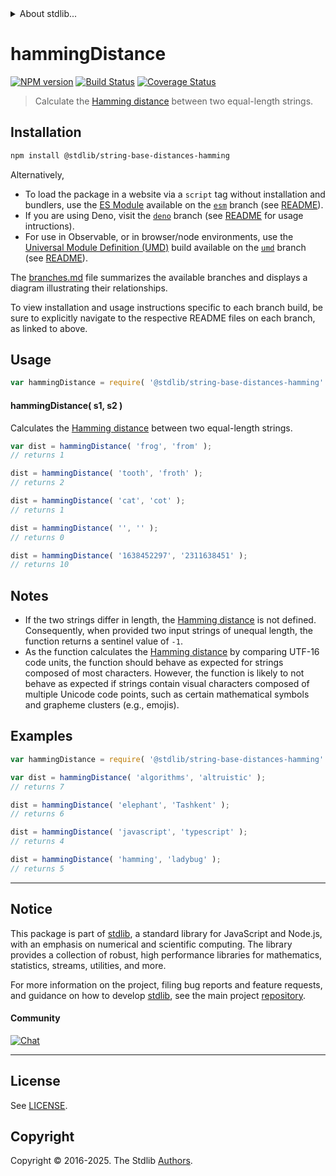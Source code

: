 <!--

@license Apache-2.0

Copyright (c) 2023 The Stdlib Authors.

Licensed under the Apache License, Version 2.0 (the "License");
you may not use this file except in compliance with the License.
You may obtain a copy of the License at

   http://www.apache.org/licenses/LICENSE-2.0

Unless required by applicable law or agreed to in writing, software
distributed under the License is distributed on an "AS IS" BASIS,
WITHOUT WARRANTIES OR CONDITIONS OF ANY KIND, either express or implied.
See the License for the specific language governing permissions and
limitations under the License.

-->


<details>
  <summary>
    About stdlib...
  </summary>
  <p>We believe in a future in which the web is a preferred environment for numerical computation. To help realize this future, we've built stdlib. stdlib is a standard library, with an emphasis on numerical and scientific computation, written in JavaScript (and C) for execution in browsers and in Node.js.</p>
  <p>The library is fully decomposable, being architected in such a way that you can swap out and mix and match APIs and functionality to cater to your exact preferences and use cases.</p>
  <p>When you use stdlib, you can be absolutely certain that you are using the most thorough, rigorous, well-written, studied, documented, tested, measured, and high-quality code out there.</p>
  <p>To join us in bringing numerical computing to the web, get started by checking us out on <a href="https://github.com/stdlib-js/stdlib">GitHub</a>, and please consider <a href="https://opencollective.com/stdlib">financially supporting stdlib</a>. We greatly appreciate your continued support!</p>
</details>

# hammingDistance

[![NPM version][npm-image]][npm-url] [![Build Status][test-image]][test-url] [![Coverage Status][coverage-image]][coverage-url] <!-- [![dependencies][dependencies-image]][dependencies-url] -->

> Calculate the [Hamming distance][hamming-distance] between two equal-length strings.

<!-- Package usage documentation. -->

<section class="installation">

## Installation

```bash
npm install @stdlib/string-base-distances-hamming
```

Alternatively,

-   To load the package in a website via a `script` tag without installation and bundlers, use the [ES Module][es-module] available on the [`esm`][esm-url] branch (see [README][esm-readme]).
-   If you are using Deno, visit the [`deno`][deno-url] branch (see [README][deno-readme] for usage intructions).
-   For use in Observable, or in browser/node environments, use the [Universal Module Definition (UMD)][umd] build available on the [`umd`][umd-url] branch (see [README][umd-readme]).

The [branches.md][branches-url] file summarizes the available branches and displays a diagram illustrating their relationships.

To view installation and usage instructions specific to each branch build, be sure to explicitly navigate to the respective README files on each branch, as linked to above.

</section>

<section class="usage">

## Usage

```javascript
var hammingDistance = require( '@stdlib/string-base-distances-hamming' );
```

#### hammingDistance( s1, s2 )

Calculates the [Hamming distance][hamming-distance] between two equal-length strings.

```javascript
var dist = hammingDistance( 'frog', 'from' );
// returns 1

dist = hammingDistance( 'tooth', 'froth' );
// returns 2

dist = hammingDistance( 'cat', 'cot' );
// returns 1

dist = hammingDistance( '', '' );
// returns 0

dist = hammingDistance( '1638452297', '2311638451' );
// returns 10
```

</section>

<!-- /.usage -->

<!-- Package notes. Make sure to keep an empty line after the `section` element and another before the `/section` close. -->

<section class="notes">

## Notes

-   If the two strings differ in length, the [Hamming distance][hamming-distance] is not defined. Consequently, when provided two input strings of unequal length, the function returns a sentinel value of `-1`.  
-   As the function calculates the [Hamming distance][hamming-distance] by comparing UTF-16 code units, the function should behave as expected for strings composed of most characters. However, the function is likely to not behave as expected if strings contain visual characters composed of multiple Unicode code points, such as certain mathematical symbols and grapheme clusters (e.g., emojis).

</section>

<!-- /.notes -->

<!-- Package usage examples. -->

<section class="examples">

## Examples

```javascript
var hammingDistance = require( '@stdlib/string-base-distances-hamming' );

var dist = hammingDistance( 'algorithms', 'altruistic' );
// returns 7

dist = hammingDistance( 'elephant', 'Tashkent' );
// returns 6

dist = hammingDistance( 'javascript', 'typescript' );
// returns 4

dist = hammingDistance( 'hamming', 'ladybug' );
// returns 5
```

</section>

<!-- /.examples -->

<!-- Section for related `stdlib` packages. Do not manually edit this section, as it is automatically populated. -->

<section class="related">

</section>

<!-- /.related -->

<!-- Section for all links. Make sure to keep an empty line after the `section` element and another before the `/section` close. -->


<section class="main-repo" >

* * *

## Notice

This package is part of [stdlib][stdlib], a standard library for JavaScript and Node.js, with an emphasis on numerical and scientific computing. The library provides a collection of robust, high performance libraries for mathematics, statistics, streams, utilities, and more.

For more information on the project, filing bug reports and feature requests, and guidance on how to develop [stdlib][stdlib], see the main project [repository][stdlib].

#### Community

[![Chat][chat-image]][chat-url]

---

## License

See [LICENSE][stdlib-license].


## Copyright

Copyright &copy; 2016-2025. The Stdlib [Authors][stdlib-authors].

</section>

<!-- /.stdlib -->

<!-- Section for all links. Make sure to keep an empty line after the `section` element and another before the `/section` close. -->

<section class="links">

[npm-image]: http://img.shields.io/npm/v/@stdlib/string-base-distances-hamming.svg
[npm-url]: https://npmjs.org/package/@stdlib/string-base-distances-hamming

[test-image]: https://github.com/stdlib-js/string-base-distances-hamming/actions/workflows/test.yml/badge.svg?branch=main
[test-url]: https://github.com/stdlib-js/string-base-distances-hamming/actions/workflows/test.yml?query=branch:main

[coverage-image]: https://img.shields.io/codecov/c/github/stdlib-js/string-base-distances-hamming/main.svg
[coverage-url]: https://codecov.io/github/stdlib-js/string-base-distances-hamming?branch=main

<!--

[dependencies-image]: https://img.shields.io/david/stdlib-js/string-base-distances-hamming.svg
[dependencies-url]: https://david-dm.org/stdlib-js/string-base-distances-hamming/main

-->

[chat-image]: https://img.shields.io/gitter/room/stdlib-js/stdlib.svg
[chat-url]: https://app.gitter.im/#/room/#stdlib-js_stdlib:gitter.im

[stdlib]: https://github.com/stdlib-js/stdlib

[stdlib-authors]: https://github.com/stdlib-js/stdlib/graphs/contributors

[umd]: https://github.com/umdjs/umd
[es-module]: https://developer.mozilla.org/en-US/docs/Web/JavaScript/Guide/Modules

[deno-url]: https://github.com/stdlib-js/string-base-distances-hamming/tree/deno
[deno-readme]: https://github.com/stdlib-js/string-base-distances-hamming/blob/deno/README.md
[umd-url]: https://github.com/stdlib-js/string-base-distances-hamming/tree/umd
[umd-readme]: https://github.com/stdlib-js/string-base-distances-hamming/blob/umd/README.md
[esm-url]: https://github.com/stdlib-js/string-base-distances-hamming/tree/esm
[esm-readme]: https://github.com/stdlib-js/string-base-distances-hamming/blob/esm/README.md
[branches-url]: https://github.com/stdlib-js/string-base-distances-hamming/blob/main/branches.md

[stdlib-license]: https://raw.githubusercontent.com/stdlib-js/string-base-distances-hamming/main/LICENSE

[hamming-distance]: https://en.wikipedia.org/wiki/Hamming_distance

</section>

<!-- /.links -->
